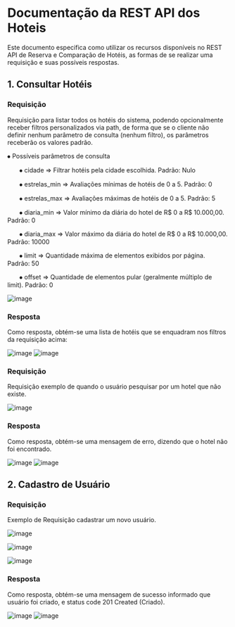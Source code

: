 <h1>Documentação da REST API dos Hoteis</h1>

Este documento especifica como utilizar os recursos disponíveis no REST API de Reserva e Comparação de Hotéis, as formas de se realizar uma requisição e suas possíveis respostas.

<h2>1. Consultar Hotéis</h2>
<h3>Requisição</h3>

Requisição para listar todos os hotéis do sistema, podendo opcionalmente receber filtros personalizados via path, de forma que se o cliente não definir nenhum parâmetro de consulta (nenhum filtro), os parâmetros receberão os valores padrão.

<p>⦁	Possíveis parâmetros de consulta</p>
  <p>&nbsp;&nbsp;&nbsp;&nbsp;&nbsp;&nbsp;&nbsp;⦁	cidade ⇒ Filtrar hotéis pela cidade escolhida. Padrão: Nulo </p>
  <p>&nbsp;&nbsp;&nbsp;&nbsp;&nbsp;&nbsp;&nbsp;⦁	estrelas_min ⇒ Avaliações mínimas de hotéis de 0 a 5. Padrão: 0</p>
  <p>&nbsp;&nbsp;&nbsp;&nbsp;&nbsp;&nbsp;&nbsp;⦁	estrelas_max ⇒ Avaliações máximas de hotéis de 0 a 5. Padrão: 5</p>
  <p>&nbsp;&nbsp;&nbsp;&nbsp;&nbsp;&nbsp;&nbsp;⦁	diaria_min ⇒ Valor mínimo da diária do hotel de R$ 0 a R$ 10.000,00. Padrão: 0 </p>
  <p>&nbsp;&nbsp;&nbsp;&nbsp;&nbsp;&nbsp;&nbsp;⦁	diaria_max ⇒ Valor máximo da diária do hotel de R$ 0 a R$ 10.000,00. Padrão: 10000 </p>
  <p>&nbsp;&nbsp;&nbsp;&nbsp;&nbsp;&nbsp;&nbsp;⦁	limit ⇒ Quantidade máxima de elementos exibidos por página. Padrão: 50 </p>
  <p>&nbsp;&nbsp;&nbsp;&nbsp;&nbsp;&nbsp;&nbsp;⦁	offset ⇒ Quantidade de elementos pular (geralmente múltiplo de limit). Padrão: 0 </p>
  
![image](https://user-images.githubusercontent.com/94979678/203685476-0c738b71-8ef4-4358-a9ef-333eca19d910.png)
 
<h3>Resposta</h3>
<p>Como resposta, obtém-se uma lista de hotéis que se enquadram nos filtros da requisição acima:</p>
 
![image](https://user-images.githubusercontent.com/94979678/203685507-7335b3e9-aba5-4c66-aa80-7c87357fc596.png)
![image](https://user-images.githubusercontent.com/94979678/203691116-32c757ef-9099-4df2-b6ad-df1b2c73e10b.png)

 
<h3>Requisição</h3>
<p>Requisição exemplo de quando o usuário pesquisar por um hotel que não existe.</p>
 
 ![image](https://user-images.githubusercontent.com/94979678/203690400-053a613a-a14d-4f7d-a5bc-05d039e4cab4.png)

<h3>Resposta</h3>
<p>Como resposta, obtém-se uma mensagem de erro, dizendo que o hotel não foi encontrado.</p>

![image](https://user-images.githubusercontent.com/94979678/203690441-46e68ad9-4595-45b6-ab15-f9fbaa6d278b.png)
![image](https://user-images.githubusercontent.com/94979678/203690990-0ff6bd41-5ae3-4a13-bd93-0e575f70540e.png)

<h2>2. Cadastro de Usuário</h2>

<h3>Requisição</h3>
<p>Exemplo de Requisição cadastrar um novo usuário.</p>

![image](https://user-images.githubusercontent.com/94979678/203690596-dda58aac-a761-48d1-8744-7eeadabff393.png)

![image](https://user-images.githubusercontent.com/94979678/203690660-62f224bc-9200-44e5-8e62-4a2b6a5a5ef0.png)

![image](https://user-images.githubusercontent.com/94979678/203690716-ab411b33-645e-44ab-a52e-54fbc01c34d6.png)

<h3>Resposta</h3>
<p>Como resposta, obtém-se uma mensagem de sucesso informado que usuário foi criado, e status code 201 Created (Criado).</p>

![image](https://user-images.githubusercontent.com/94979678/203690863-739ac7a5-357e-4662-8606-2f30b30b8d86.png)
![image](https://user-images.githubusercontent.com/94979678/203690898-756a9b14-d59d-4644-9388-f9e988b3a8cd.png)


 
 



